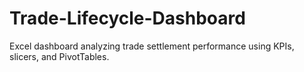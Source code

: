 # Trade-Lifecycle-Dashboard
Excel dashboard analyzing trade settlement performance using KPIs, slicers, and PivotTables.
